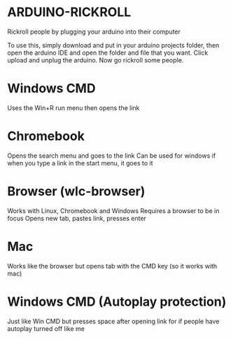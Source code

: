 # ARDUINO-RICKROLL
Rickroll people by plugging your arduino into their computer

To use this, simply download and put in your arduino projects folder, then open the arduino IDE and open the folder and file that you want. Click upload and unplug the arduino. Now go rickroll some people.

# Windows CMD
Uses the Win+R run menu then opens the link

# Chromebook
Opens the search menu and goes to the link
Can be used for windows if when you type a link in the start menu, it goes to it

# Browser (wlc-browser)
Works with Linux, Chromebook and Windows
Requires a browser to be in focus
Opens new tab, pastes link, presses enter

# Mac
Works like the browser but opens tab with the CMD key (so it works with mac)

# Windows CMD (Autoplay protection)
Just like Win CMD but presses space after opening link for if people have autoplay turned off like me
